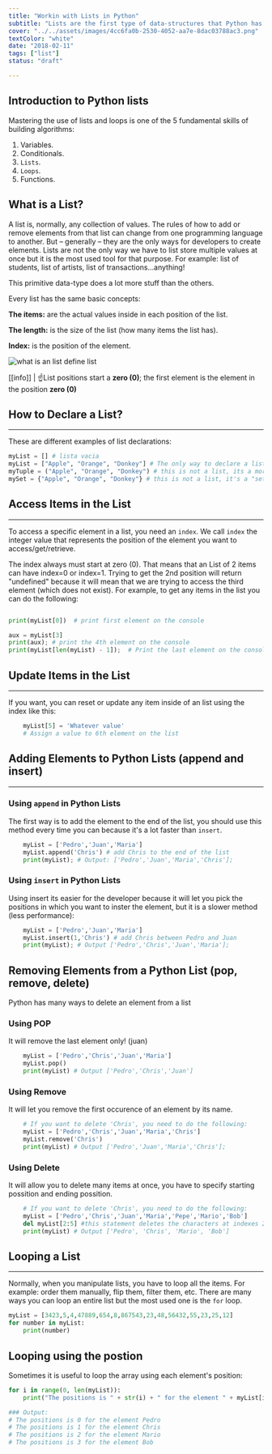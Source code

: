 ```yaml
---
title: "Workin with Lists in Python"
subtitle: "Lists are the first type of data-structures that Python has to store multiple values at once, they are very powerful and heavily used in every day operations for any type of program in any industry"
cover: "../../assets/images/4cc6fa0b-2530-4052-aa7e-8dac03788ac3.png"
textColor: "white"
date: "2018-02-11"
tags: ["list"]
status: "draft"

---
```


## Introduction to Python lists

Mastering the use of lists and loops is one of the 5 fundamental skills of building algorithms:

1. Variables.
2. Conditionals.
3. `Lists`.
4. `Loops`.
5. Functions.


## What is a List?

A list is, normally, any collection of values.  The rules of how to add or remove elements from that list can change from one programming language to another.  But – generally – they are the only ways for developers to create elements.
Lists are not the only way we have to list store multiple values at once but it is the most used tool for that purpose. For example: list of students, list of artists, list of transactions…anything!

This primitive data-type does a lot more stuff than the others.

Every list has the same basic concepts:

**The items:** are the actual values inside in each position of the list.

**The length:** is the size of the list (how many items the list has).

**Index:** is the position of the element.

![what is an list define list](https://ucarecdn.com/7ed2c414-0d00-4e68-b659-b65c26d1983a/)


[[info]]
| :point_up:List positions start a **zero (0)**; the first element is the element in the position **zero (0)**

## How to Declare a List?
***

These are different examples of list declarations:

```python
myList = [] # lista vacia
myList = ["Apple", "Orange", "Donkey"] # The only way to declare a list
myTuple = ("Apple", "Orange", "Donkey") # this is not a list, its a more limited version called "Tuple"
mySet = {"Apple", "Orange", "Donkey"} # this is not a list, it's a "set" (more limited version of list)
```

## Access Items in the List
***

To access a specific element in a list, you need an `index`.  We call `index` the integer value that represents the position of the element you want to access/get/retrieve.

The index always must start at zero (0).  That means that an List of 2 items can have index=0 or index=1.  Trying to get the 2nd position will return "undefined" because it will mean that we are trying to access the third element (which does not exist).  For example, to get any items in the list you can do the following:

```python

print(myList[0])  # print first element on the console

aux = myList[3]
print(aux); # print the 4th element on the console
print(myList[len(myList) - 1]);  # Print the last element on the console
```


## Update Items in the List
***

If you want, you can reset or update any item inside of an list using the index like this:

```python
    myList[5] = 'Whatever value'
    # Assign a value to 6th element on the list 
```

## Adding Elements to Python Lists (append and insert)
***

### Using `append` in Python Lists

The first way is to add the element to the end of the list, you should use this method every time you can because it's a lot faster than `insert`.

```python
    myList = ['Pedro','Juan','Maria']
    myList.append('Chris') # add Chris to the end of the list
    print(myList); # Output: ['Pedro','Juan','Maria','Chris'];
```

### Using `insert` in Python Lists

Using insert its easier for the developer because it will let you pick the positions in which you want to inster the element, but it is a slower method (less performance):

```python
    myList = ['Pedro','Juan','Maria']
    myList.insert(1,'Chris') # add Chris between Pedro and Juan
    print(myList); # Output ['Pedro','Chris','Juan','Maria'];
```

## Removing Elements from a Python List (pop, remove, delete)

Python has many ways to delete an element from a list

### Using POP

It will remove the last element only! (juan)

```python
    myList = ['Pedro','Chris','Juan','Maria']
    myList.pop()
    print(myList) # Output ['Pedro','Chris','Juan']
```

### Using Remove

It will let you remove the first occurence of an element by its name.
```python
    # If you want to delete 'Chris', you need to do the following: 
    myList = ['Pedro','Chris','Juan','Maria','Chris']
    myList.remove('Chris')
    print(myList) # Output ['Pedro','Juan','Maria','Chris'];
```

### Using Delete

It will allow you to delete many items at once, you have to specify starting possition and ending possition.
```python
    # If you want to delete 'Chris', you need to do the following: 
    myList = ['Pedro','Chris','Juan','Maria','Pepe','Mario','Bob']
    del myList[2:5] #this statement deletes the characters at indexes 2, 3 and 4
    print(myList) # Output ['Pedro', 'Chris', 'Mario', 'Bob']
```

## Looping a List
***

Normally, when you manipulate lists, you have to loop all the items. For example: order them manually, flip them, filter them, etc.
There are many ways you can loop an entire list but the most used one is the `for`  loop.

```python
myList = [3423,5,4,47889,654,8,867543,23,48,56432,55,23,25,12]
for number in myList:
    print(number)
```

## Looping using the postion

Sometimes it is useful to loop the array using each element's position:

```python
for i in range(0, len(myList)):
    print("The positions is " + str(i) + " for the element " + myList[i])

### Output:
# The positions is 0 for the element Pedro
# The positions is 1 for the element Chris
# The positions is 2 for the element Mario
# The positions is 3 for the element Bob
```
